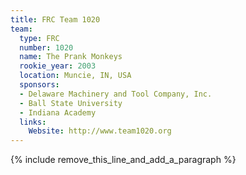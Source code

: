 ```yaml
---
title: FRC Team 1020
team:
  type: FRC
  number: 1020
  name: The Prank Monkeys
  rookie_year: 2003
  location: Muncie, IN, USA
  sponsors:
  - Delaware Machinery and Tool Company, Inc.
  - Ball State University
  - Indiana Academy
  links:
    Website: http://www.team1020.org
---
```


{% include remove_this_line_and_add_a_paragraph %}